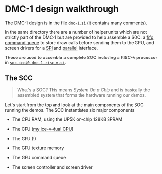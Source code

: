 # DMC-1 design walkthrough

The DMC-1 design is in the file [`dmc-1.si`](../hardware/GPUs/dmc-1/dmc-1.si) (it contains many comments).

In the same directory there are a number of helper units which are not strictly part of the DMC-1 but are provided to help assemble a SOC: a [fifo command queue](../hardware/GPUs/dmc-1/command_queue.si) to store draw calls before sending them to the GPU, and screen drivers for a [SPI](../hardware/GPUs/dmc-1/spi_screen.si) and [parallel](../hardware/GPUs/dmc-1/parallel_screen.si) interface.

These are used to assemble a complete SOC including a RISC-V processor in [`soc-ice40-dmc-1-risc_v.si`](../hardware/SOCs/ice40-dmc-1/soc-ice40-dmc-1-risc_v.si).

## The SOC

> What's a SOC? This means *System On a Chip* and is basically the assembled system
> that forms the hardware running our demos.

Let's start from the top and look at the main components of the SOC running the demos.
The SOC instantiates six major components:

- The CPU RAM, using the UP5K on-chip 128KB SPRAM

<!-- MARKDOWN-AUTO-DOCS:START (CODE:src=../hardware/GPUs/dmc-1/dmc-1.si&syntax=c&lines=206-211) -->
<!-- MARKDOWN-AUTO-DOCS:END -->

- The CPU ([my ice-v-dual CPU](https://github.com/sylefeb/Silice/blob/master/projects/ice-v/README.md))

<!-- MARKDOWN-AUTO-DOCS:START (CODE:src=../hardware/GPUs/dmc-1/dmc-1.si&syntax=c&lines=213-219) -->
<!-- MARKDOWN-AUTO-DOCS:END -->

- The GPU (!)

<!-- MARKDOWN-AUTO-DOCS:START (CODE:src=../hardware/GPUs/dmc-1/dmc-1.si&syntax=c&lines=221-225) -->
<!-- MARKDOWN-AUTO-DOCS:END -->

- The GPU texture memory

<!-- MARKDOWN-AUTO-DOCS:START (CODE:src=../hardware/GPUs/dmc-1/dmc-1.si&syntax=c&lines=271-278) -->
<!-- MARKDOWN-AUTO-DOCS:END -->

- The GPU command queue

<!-- MARKDOWN-AUTO-DOCS:START (CODE:src=../hardware/GPUs/dmc-1/dmc-1.si&syntax=c&lines=320-322) -->
<!-- MARKDOWN-AUTO-DOCS:END -->

- The screen controller and screen driver

<!-- MARKDOWN-AUTO-DOCS:START (CODE:src=../hardware/GPUs/dmc-1/dmc-1.si&syntax=c&lines=227-237) -->
<!-- MARKDOWN-AUTO-DOCS:END -->

